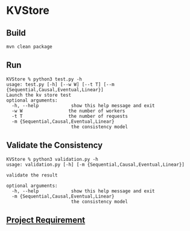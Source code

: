 # KVStore

## Build

```shell script
mvn clean package
```

## Run

```shell script
KVStore % python3 test.py -h
usage: test.py [-h] [--w W] [--t T] [--m {Sequential,Causal,Eventual,Linear}]
Launch the kv store test
optional arguments:
  -h, --help            show this help message and exit
  -w W                 the number of workers
  -t T                 the number of requests
  -m {Sequential,Causal,Eventual,Linear}
                        the consistency model
```

## Validate the Consistency

```shell script
KVStore % python3 validation.py -h
usage: validation.py [-h] [-m {Sequential,Causal,Eventual,Linear}]

validate the result

optional arguments:
  -h, --help            show this help message and exit
  -m {Sequential,Causal,Eventual,Linear}
                        the consistency model
```

## [Project Requirement](http://homes.sice.indiana.edu/prateeks/ds/kv-project.html)